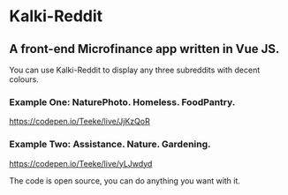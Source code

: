 # Kalki-Reddit

## A front-end Microfinance app written in Vue JS. 

You can use Kalki-Reddit to display any three subreddits with decent colours. 

### Example One: NaturePhoto. Homeless. FoodPantry. 

https://codepen.io/Teeke/live/JjKzQoR

### Example Two: Assistance. Nature. Gardening. 

https://codepen.io/Teeke/live/yLJwdyd

The code is open source, you can do anything you want with it. 




